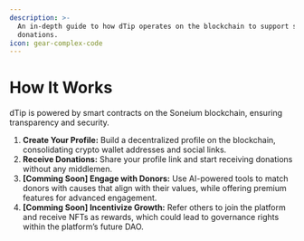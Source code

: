 ```yaml
---
description: >-
  An in-depth guide to how dTip operates on the blockchain to support secure
  donations.
icon: gear-complex-code
---
```


# How It Works

dTip is powered by smart contracts on the Soneium blockchain, ensuring transparency and security.

1. **Create Your Profile:** Build a decentralized profile on the blockchain, consolidating crypto wallet addresses and social links.
2. **Receive Donations:** Share your profile link and start receiving donations without any middlemen.
3. **\[Comming Soon] Engage with Donors:** Use AI-powered tools to match donors with causes that align with their values, while offering premium features for advanced engagement.
4. **\[Comming Soon] Incentivize Growth:** Refer others to join the platform and receive NFTs as rewards, which could lead to governance rights within the platform’s future DAO.[\
   ](https://app.gitbook.com/o/kK5ABcoKlbOtdpWQ8kBa/s/gnpb3ggr7ftkTbSQ0ApL/getting-started/roadmap)
